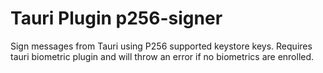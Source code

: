 # Tauri Plugin p256-signer

Sign messages from Tauri using P256 supported keystore keys.
Requires tauri biometric plugin and will throw an error  if no biometrics are enrolled.